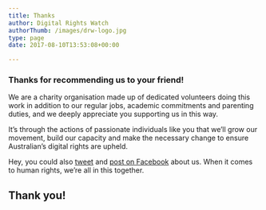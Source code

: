 ```yaml
---
title: Thanks
author: Digital Rights Watch
authorThumb: /images/drw-logo.jpg
type: page
date: 2017-08-10T13:53:08+00:00

---
```

### Thanks for recommending us to your friend!

We are a charity organisation made up of dedicated volunteers doing this work in addition to our regular jobs, academic commitments and parenting duties, and we deeply appreciate you supporting us in this way.

It&#8217;s through the actions of passionate individuals like you that we&#8217;ll grow our movement, build our capacity and make the necessary change to ensure Australian&#8217;s digital rights are upheld.

Hey, you could also [tweet][1] and [post on Facebook][2] about us. When it comes to human rights, we&#8217;re all in this together.

## Thank you!

 [1]: https://twitter.com/intent/tweet?url=https%3A%2F%2Fdigitalrightswatch.org.au%2Fdonate%2F&via=DRWAus&text=Digital%20rights%20are%20human%20rights%2C%20and%20I%27m%20supporting%20@DRWAus%20to%20uphold%20these%20rights%20for%20all%20Australians.%20Will%20you%3F
 [2]: https://www.facebook.com/sharer/sharer.php?u=https%3A//digitalrightswatch.org.au/donate/
